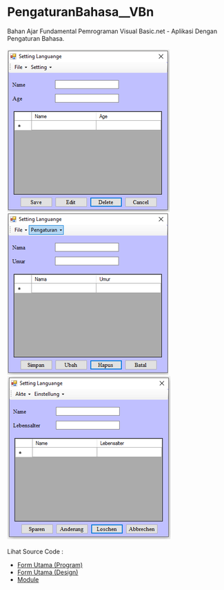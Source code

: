 # PengaturanBahasa__VBn
Bahan Ajar Fundamental Pemrograman Visual Basic.net - Aplikasi Dengan Pengaturan Bahasa.<br><br>
<img src="https://github.com/RizkyKhapidsyah/PengaturanBahasa__VBn/blob/master/FormWithLanguange/Result/001.PNG">
<img src="https://github.com/RizkyKhapidsyah/PengaturanBahasa__VBn/blob/master/FormWithLanguange/Result/002.PNG">
<img src="https://github.com/RizkyKhapidsyah/PengaturanBahasa__VBn/blob/master/FormWithLanguange/Result/003.PNG"><br><br>
Lihat Source Code : <br>
- <a href="https://github.com/RizkyKhapidsyah/PengaturanBahasa__VBn/blob/master/FormWithLanguange/FrmUtama.vb">Form Utama (Program)</a><br>
- <a href="https://github.com/RizkyKhapidsyah/PengaturanBahasa__VBn/blob/master/FormWithLanguange/FrmUtama.Designer.vb">Form Utama (Design)</a><br>
- <a href="https://github.com/RizkyKhapidsyah/PengaturanBahasa__VBn/blob/master/FormWithLanguange/Setting.vb">Module</a>
